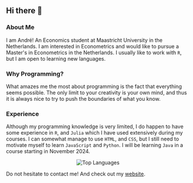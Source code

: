 ## Hi there 👋

### About Me

I am André! An Economics student at Maastricht University in the Netherlands. I am interested in Econometrics and would like to pursue a Master's in Econometrics in the Netherlands. I usually like to work with ```R```, but I am open to learning new languages. 

### Why Programming?

What amazes me the most about programming is the fact that everything seems possible. The only limit to your creativity is your own mind, and thus it is always nice to try to push the boundaries of what you know.

### Experience

Although my programming knowledge is very limited, I do happen to have some experience in ```R```, and ```Julia``` which I have used extensively during my courses. I can somewhat manage to use ```HTML```, and ```CSS```, but I still need to motivate myself to learn ```JavaScript``` and ```Python```. I will be learning ```Java``` in a course starting in November 2024.

<div align="center">

![Top Languages](https://github-readme-stats.vercel.app/api/top-langs?username=andreghl&layout=compact&card_width=320&hide=ipynb&theme=swift)

</div>

Do not hesitate to contact me! And check out my [website](https://andreghonda.com/).
